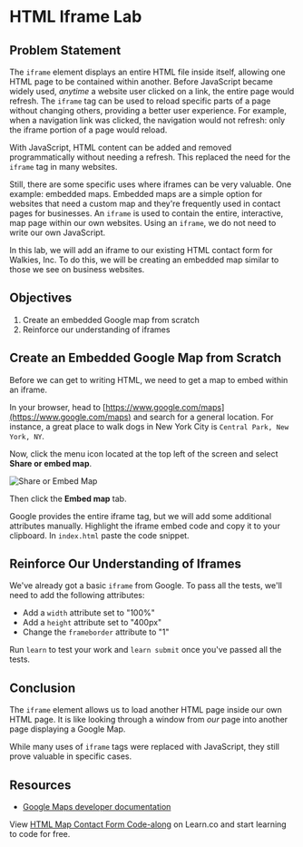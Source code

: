 # HTML Iframe Lab

## Problem Statement

The `iframe` element displays an entire HTML file inside itself, allowing one HTML page to be contained within another. Before JavaScript became widely used, _anytime_ a website user clicked on a link, the entire page would refresh. The `iframe` tag can be used to reload specific parts of a page without changing others, providing a better user experience. For example, when a navigation link was clicked, the navigation would not refresh: only the iframe portion of a page would reload.

With JavaScript, HTML content can be added and removed programmatically without needing a refresh. This replaced the need for the `iframe` tag in many websites.

Still, there are some specific uses where iframes can be very valuable. One example: embedded maps.   Embedded maps are a simple option for websites that need a custom map and they're frequently used in contact pages for businesses. An `iframe` is used to contain the entire, interactive, map page within our own websites. Using an `iframe`, we do not need to write our own JavaScript.

In this lab, we will add an iframe to our existing HTML contact form for Walkies, Inc. To do this, we will be creating an embedded map similar to those we see on business websites.

## Objectives

1. Create an embedded Google map from scratch
2. Reinforce our understanding of iframes

## Create an Embedded Google Map from Scratch

Before we can get to writing HTML, we need to get a map to embed within an
iframe.

In your browser, head to
[https://www.google.com/maps](https://www.google.com/maps) and search for a
general location. For instance, a great place to walk dogs in New York City is `Central Park, New York, NY`.

Now, click the menu icon located at the top left of the screen and select
**Share or embed map**. 

![Share or Embed Map](https://curriculum-content.s3.amazonaws.com/html-iframes/share-or-embed-map.png)

Then click the **Embed map** tab.

Google provides the entire iframe tag, but we will add some additional
attributes manually. Highlight the iframe embed code and copy it to your
clipboard. In `index.html` paste the code snippet.

## Reinforce Our Understanding of Iframes

We've already got a basic `iframe` from Google. To pass all the tests, we'll need to add
the following attributes:

* Add a `width` attribute set to "100%"
* Add a `height` attribute set to "400px"
* Change the `frameborder` attribute to "1"

Run `learn` to test your work and `learn submit` once you've passed all the
tests.

## Conclusion

The `iframe` element allows us to load another HTML page inside our own HTML
page. It is like looking through a window from _our_ page into another page
displaying a Google Map.

While many uses of `iframe` tags were replaced with JavaScript, they still
prove valuable in specific cases.


## Resources 
- [Google Maps developer documentation](https://developers.google.com/maps/documentation/embed/guide)

<p class='util--hide'>View <a href='https://learn.co/lessons/html-map-contact-form-code-along'>HTML Map Contact Form Code-along</a> on Learn.co and start learning to code for free.</p>
